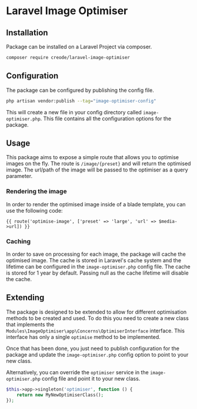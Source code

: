 # Laravel Image Optimiser

## Installation
Package can be installed on a Laravel Project via composer.

```bash
composer require creode/laravel-image-optimiser
```

## Configuration
The package can be configured by publishing the config file.

```bash
php artisan vendor:publish --tag="image-optimiser-config"
```
This will create a new file in your config directory called `image-optimiser.php`. This file contains all the configuration options for the package.

## Usage
This package aims to expose a simple route that allows you to optimise images on the fly. The route is `/image/{preset}` and will return the optimised image. The url/path of the image will be passed to the optimiser as a query parameter.

### Rendering the image
In order to render the optimised image inside of a blade template, you can use the following code:

```
{{ route('optimise-image', ['preset' => 'large', 'url' => $media->url]) }}
```

### Caching
In order to save on processing for each image, the package will cache the optimised image. The cache is stored in Laravel's cache system and the lifetime can be configured in the `image-optimiser.php` config file. The cache is stored for 1 year by default. Passing null as the cache lifetime will disable the cache.

## Extending
The package is designed to be extended to allow for different optimisation methods to be created and used. To do this you need to create a new class that implements the `Modules\ImageOptimiser\app\Concerns\OptimiserInterface` interface. This interface has only a single `optimise` method to be implemented.

Once that has been done, you just need to publish configuration for the package and update the `image-optimiser.php` config option to point to your new class.

Alternatively, you can override the `optimiser` service in the `image-optimiser.php` config file and point it to your new class.

```php
$this->app->singleton('optimiser', function () {
    return new MyNewOptimiserClass();
});
```
